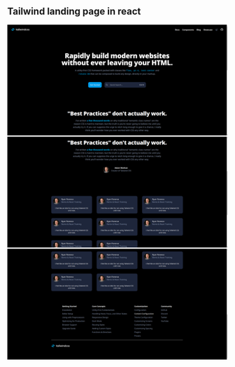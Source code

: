 ## Tailwind landing page in react 

![alt text](image1.png)
![alt text](image2.png)
![alt text](image3.png)
